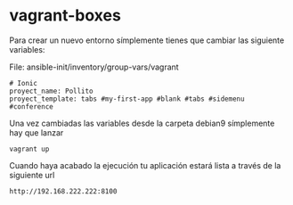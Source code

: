 # vagrant-boxes

Para crear un nuevo entorno símplemente tienes que cambiar las siguiente variables:

File: ansible-init/inventory/group-vars/vagrant

```
# Ionic
proyect_name: Pollito
proyect_template: tabs #my-first-app #blank #tabs #sidemenu #conference
```

Una vez cambiadas las variables desde la carpeta debian9 símplemente hay que lanzar

```vagrant up```

Cuando haya acabado la ejecución tu aplicación estará lista a través de la siguiente url

```http://192.168.222.222:8100```
